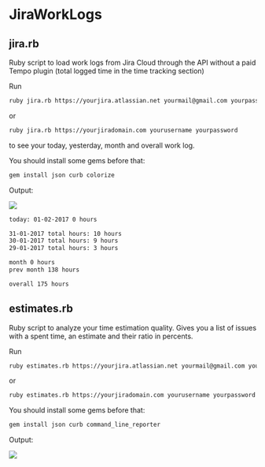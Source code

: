 # JiraWorkLogs

## jira.rb
Ruby script to load work logs from Jira Cloud through the API without a paid Tempo plugin (total logged time in the time tracking section)

Run 
```bash
ruby jira.rb https://yourjira.atlassian.net yourmail@gmail.com yourpassword
``` 
or
```bash
ruby jira.rb https://yourjiradomain.com yourusername yourpassword
``` 

to see your today, yesterday, month and overall work log.

You should install some gems before that:
```bash
gem install json curb colorize
```


Output:

![](https://monosnap.com/file/QrNuPDbTyITfGqDKwNfKH74wCFMpPW.png)

```bash
today: 01-02-2017 0 hours

31-01-2017 total hours: 10 hours
30-01-2017 total hours: 9 hours
29-01-2017 total hours: 3 hours

month 0 hours
prev month 138 hours

overall 175 hours
```


## estimates.rb
Ruby script to analyze your time estimation quality. Gives you a list of issues with a spent time, an estimate and their ratio in percents.

Run
```bash
ruby estimates.rb https://yourjira.atlassian.net yourmail@gmail.com yourpassword
``` 
or
```bash
ruby estimates.rb https://yourjiradomain.com yourusername yourpassword
``` 

You should install some gems before that:
```bash
gem install json curb command_line_reporter
```

Output:

![](https://preview.ibb.co/igv8Kp/1.png)
